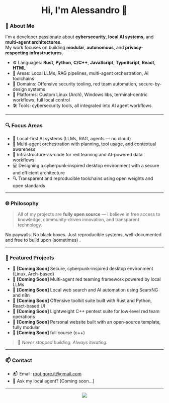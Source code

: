 <h1 align="center">Hi, I'm Alessandro 👋</h1>

### 🧠 About Me

I'm a developer passionate about **cybersecurity**, **local AI systems**, and **multi-agent architectures**.  
My work focuses on building **modular**, **autonomous**, and **privacy-respecting infrastructures**.

- ⚙️ Languages: **Rust**, **Python**, **C/C++**, **JavaScript**, **TypeScript**, **React**, **HTML**
- 🧠 Areas: Local LLMs, RAG pipelines, multi-agent orchestration, AI toolchains
- 🔐 Domains: Offensive security tooling, red team automation, secure-by-design systems
- 🧬 Platforms: Custom Linux (Arch), Windows libs, terminal-centric workflows, full local control
- 🛠️ Tools: cybersecurity tools, all integrated into AI agent workflows

---

### 🔍 Focus Areas

- 🤖 Local-first AI systems (LLMs, RAG, agents — no cloud)
- 🧩 Multi-agent orchestration with planning, tool usage, and contextual awareness
- 🔧 Infrastructure-as-code for red teaming and AI-powered data workflows
- 💻 Designing a cyberpunk-inspired desktop environment with a secure and efficient architecture
- 🔍 Transparent and reproducible toolchains using open weights and open standards

---

### 🌐 Philosophy

> All of my projects are **fully open source** — I believe in free access to knowledge, community-driven innovation, and transparent technology.

No paywalls. No black boxes. Just reproducible systems, well-documented and free to build upon (sometimes) .

---

### 📁 Featured Projects

- 🚧 **[Coming Soon]** Secure, cyberpunk-inspired desktop environment (Linux, Arch-based)
- 🚧 **[Coming Soon]** Multi-agent red teaming framework powered by local LLMs
- 🚧 **[Coming Soon]** Local web search and AI automation using SearxNG and n8n
- 🚧 **[Coming Soon]** Offensive toolkit suite built with Rust and Python, React-based UI
- 🚧 **[Coming Soon]** Lightweight C++ pentest suite for low-level red team operations
- 🚧 **[Coming Soon]** Personal website built with an open-source template, fully modular
- 🚧 **[Coming Soon]** full course (c++) 


> 📌 _Never stopped building. Always iterating._

---

### 📫 Contact

- 📬 Email: root.gore.it@gmail.com
- 🧠 Ask my local agent? [Coming soon…]

---

<p align="center">
  <img src="https://skillicons.dev/icons?i=rust,python,cpp,js,ts,react,bash,linux" />
</p>
